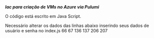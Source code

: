 ***Iac para criação de VMs no Azure via Pulumi***

O código está escrito em Java Script.

Necessário alterar os dados das linhas abaixo inserindo seus dados de usuário e senha no index.js
66
67
136
137
206
207
